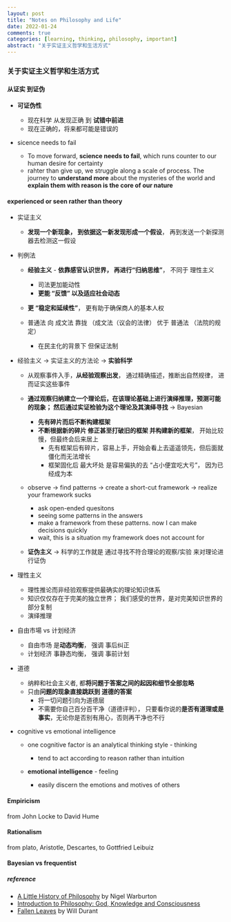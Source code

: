 ```yaml
---
layout: post
title: "Notes on Philosophy and Life"
date: 2022-01-24
comments: true
categories: [learning, thinking, philosophy, important]
abstract: "关于实证主义哲学和生活方式"
---
```


### 关于实证主义哲学和生活方式 

#### 从证实 到证伪  
* **可证伪性**  
    - 现在科学 从发现正确 到 **试错中前进**  
    - 现在正确的，将来都可能是错误的    
 
* sicence needs to fail  
    - To move forward, **science needs to fail**, which runs counter to our human desire for certainty    
    - rahter than give up, we struggle along a scale of process. 
    The journey to **understand more** about the mysteries of the world and **explain them with reason is the core of our nature**    

#### **experienced or seen** rather than theory    

*  实证主义    
    - **发现一个新现象， 到依据这一新发现形成一个假设**， 再到发送一个新探测器去检测这一假设  

*  判例法  
    - **经验主义**  - **依靠感官认识世界， 再进行“归纳思维”**， 不同于 理性主义  
        + 司法更加能动性  
        + **更能 “反馈” 以及适应社会动态**  
    - **更 “稳定和延续性”**， 更有助于确保商人的基本人权  

    - 普通法 向 成文法 靠拢 （成文法（议会的法律） 优于 普通法 （法院的规定）  
        + 在民主化的背景下 但保证法制  


*  经验主义  -> 实证主义的方法论 -> **实验科学**  
    - 从观察事件入手，**从经验观察出发**， 通过精确描述，推断出自然规律， 进而证实这些事件  
    - **通过观察归纳建立一个理论后，在该理论基础上进行演绎推理，预测可能的现象； 然后通过实证检验为这个理论及其演绎寻找**  -> Bayesian  
        + **先有碎片而后不断构建框架**  
        + **不断根据新的碎片 修正甚至打破旧的框架 并构建新的框架**， 开始比较慢，但最终会后来居上 
            - 先有框架后有碎片，容易上手，开始会看上去遥遥领先，但后面就僵化而无法增长  
            - 框架固化后 最大坏处 是容易偏执的去 “占小便宜吃大亏”， 因为已经成为本

    - observe -> find patterns -> create a short-cut framework -> realize your framework sucks 
        + ask open-ended quesitons  
        + seeing some patterns in the answers  
        + make a framework from these patterns. now I can make decisions quickly  
        + wait, this is a situation my framework does not account for  

    - **证伪主义** -> 科学的工作就是 通过寻找不符合理论的观察/实验 来对理论进行证伪  


* 理性主义  
    - 理性推论而非经验观察提供最确实的理论知识体系  
    - 知识仅仅存在于完美的独立世界； 我们感受的世界，是对完美知识世界的部分复制  
    - 演绎推理  


* 自由市場 vs 计划经济  
    - 自由市场 是**动态均衡**， 强调 事后纠正  
    - 计划经济 事静态均衡， 强调 事前计划  


* 道德  
    - 纳粹和社会主义者, 都**将问题于答案之间的起因和细节全部忽略**  
    - 只由**问题的现象直接跳跃到 道德的答案**  
        + 将一切问题引向为道德层  
        + 不需要你自己百分百干净（道德评判）， 只要看你说的**是否有道理或是事实**，无论你是否别有用心，否则再干净也不行  

* cognitive vs emotional intelligence  
    - one cognitive factor is an analytical thinking style  - thinking  
        + tend to act according to reason rather than intuition  
    
    - **emotional intelligence** - feeling   
        + easily discern the emotions and motives of others 


#### Empiricism  
from John Locke to David Hume    


#### Rationalism  
from plato, Aristotle, Descartes, to Gottfried Leibuiz  
 

#### Bayesian vs frequentist   


##### reference
* [A Little History of Philosophy](https://book.douban.com/subject/6812274/) by Nigel Warburton  
* [Introduction to Philosophy: God, Knowledge and Consciousness](https://learning.edx.org/course/course-v1:MITx+24.00x+2T2021/home) 
* [Fallen Leaves](https://book.douban.com/subject/26297828/) by Will Durant  